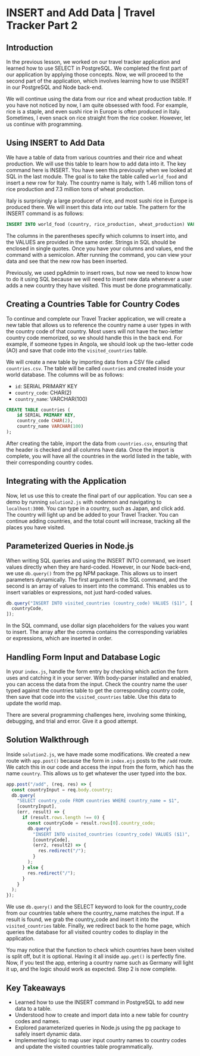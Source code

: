 # INSERT and Add Data | Travel Tracker Part 2

## Introduction

In the previous lesson, we worked on our travel tracker application and learned how to use SELECT in PostgreSQL. We completed the first part of our application by applying those concepts. Now, we will proceed to the second part of the application, which involves learning how to use INSERT in our PostgreSQL and Node back-end.

We will continue using the data from our rice and wheat production table. If you have not noticed by now, I am quite obsessed with food. For example, rice is a staple, and even sushi rice in Europe is often produced in Italy. Sometimes, I even snack on rice straight from the rice cooker. However, let us continue with programming.

## Using INSERT to Add Data

We have a table of data from various countries and their rice and wheat production. We will use this table to learn how to add data into it. The key command here is INSERT. You have seen this previously when we looked at SQL in the last module. The goal is to take the table called `world_food` and insert a new row for Italy. The country name is Italy, with 1.46 million tons of rice production and 7.3 million tons of wheat production.

Italy is surprisingly a large producer of rice, and most sushi rice in Europe is produced there. We will insert this data into our table. The pattern for the INSERT command is as follows:

```sql
INSERT INTO world_food (country, rice_production, wheat_production) VALUES ('Italy', 1.46, 7.3);
```

The columns in the parentheses specify which columns to insert into, and the VALUES are provided in the same order. Strings in SQL should be enclosed in single quotes. Once you have your columns and values, end the command with a semicolon. After running the command, you can view your data and see that the new row has been inserted.

Previously, we used pgAdmin to insert rows, but now we need to know how to do it using SQL because we will need to insert new data whenever a user adds a new country they have visited. This must be done programmatically.

## Creating a Countries Table for Country Codes

To continue and complete our Travel Tracker application, we will create a new table that allows us to reference the country name a user types in with the country code of that country. Most users will not have the two-letter country code memorized, so we should handle this in the back end. For example, if someone types in Angola, we should look up the two-letter code (AO) and save that code into the `visited_countries` table.

We will create a new table by importing data from a CSV file called `countries.csv`. The table will be called `countries` and created inside your world database. The columns will be as follows:

- `id`: SERIAL PRIMARY KEY
- `country_code`: CHAR(2)
- `country_name`: VARCHAR(100)

```sql
CREATE TABLE countries (
    id SERIAL PRIMARY KEY,
    country_code CHAR(2),
    country_name VARCHAR(100)
);
```

After creating the table, import the data from `countries.csv`, ensuring that the header is checked and all columns have data. Once the import is complete, you will have all the countries in the world listed in the table, with their corresponding country codes.

## Integrating with the Application

Now, let us use this to create the final part of our application. You can see a demo by running `solution2.js` with nodemon and navigating to `localhost:3000`. You can type in a country, such as Japan, and click add. The country will light up and be added to your Travel Tracker. You can continue adding countries, and the total count will increase, tracking all the places you have visited.

## Parameterized Queries in Node.js

When writing SQL queries and using the INSERT INTO command, we insert values directly when they are hard-coded. However, in our Node back-end, we use `db.query()` from the pg NPM package. This allows us to insert parameters dynamically. The first argument is the SQL command, and the second is an array of values to insert into the command. This enables us to insert variables or expressions, not just hard-coded values.

```js
db.query("INSERT INTO visited_countries (country_code) VALUES ($1)", [
  countryCode,
]);
```

In the SQL command, use dollar sign placeholders for the values you want to insert. The array after the comma contains the corresponding variables or expressions, which are inserted in order.

## Handling Form Input and Database Logic

In your `index.js`, handle the form entry by checking which action the form uses and catching it in your server. With body-parser installed and enabled, you can access the data from the input. Check the country name the user typed against the countries table to get the corresponding country code, then save that code into the `visited_countries` table. Use this data to update the world map.

There are several programming challenges here, involving some thinking, debugging, and trial and error. Give it a good attempt.

## Solution Walkthrough

Inside `solution2.js`, we have made some modifications. We created a new route with `app.post()` because the form in `index.ejs` posts to the `/add` route. We catch this in our code and access the input from the form, which has the name `country`. This allows us to get whatever the user typed into the box.

```js
app.post("/add", (req, res) => {
  const countryInput = req.body.country;
  db.query(
    "SELECT country_code FROM countries WHERE country_name = $1",
    [countryInput],
    (err, result) => {
      if (result.rows.length !== 0) {
        const countryCode = result.rows[0].country_code;
        db.query(
          "INSERT INTO visited_countries (country_code) VALUES ($1)",
          [countryCode],
          (err2, result2) => {
            res.redirect("/");
          }
        );
      } else {
        res.redirect("/");
      }
    }
  );
});
```

We use `db.query()` and the SELECT keyword to look for the country_code from our countries table where the country_name matches the input. If a result is found, we grab the country_code and insert it into the `visited_countries` table. Finally, we redirect back to the home page, which queries the database for all visited country codes to display in the application.

You may notice that the function to check which countries have been visited is split off, but it is optional. Having it all inside `app.get()` is perfectly fine. Now, if you test the app, entering a country name such as Germany will light it up, and the logic should work as expected. Step 2 is now complete.

## Key Takeaways

- Learned how to use the INSERT command in PostgreSQL to add new data to a table.
- Understood how to create and import data into a new table for country codes and names.
- Explored parameterized queries in Node.js using the pg package to safely insert dynamic data.
- Implemented logic to map user input country names to country codes and update the visited countries table programmatically.

